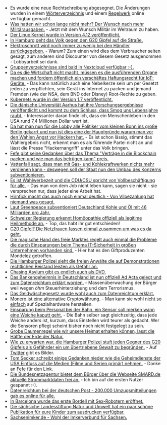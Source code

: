 * Es wurde eine neue Rechtschreibung abgesegnet. Die Änderungen wurden in einem [Wörterverzeichnis](http://www.rechtschreibrat.com/DOX/rfdr_Woerterverzeichnis_2017.pdf) und einem [Regelwerk](http://www.rechtschreibrat.com/DOX/rfdr_Regeln_2017.pdf) online verfügbar gemacht.
* [Was hatten wir schon lange nicht mehr? Der Wunsch nach mehr Militärausgaben.](https://www.heise.de/newsticker/meldung/USA-Anlauf-zu-separater-Weltraum-Kampftruppe-3760877.html) - Jetzt mit dem Wunsch Militär im Weltraum zu haben.
* [Der Linux Kernel wurde in Version 4.12 veröffentlicht.](https://www.heise.de/ct/artikel/Die-Neuerungen-von-Linux-4-12-3712705.html)
* [In Hamburg geht das Volk gegen den G20 Gipfel auf die Straße.](http://www.sonnenseite.com/de/politik/g20-10.000-demonstrierten-in-hamburg.html)
* [Elektroschrott wird noch immer zu wenig bei den Händler zurückgegeben.](https://www.heise.de/newsticker/meldung/Elektroschrott-Rueckgabe-im-Handel-laeuft-schleppend-3760967.html) - Warum? Zum einen wird dies dem Verbraucher selten gesagt, zum anderen sind Discounter von diesem Gesetz ausgenommen - Lobbyarbeit sei dank.
* [Gruppenverzeichnisse sind bald in Nextcloud verfügbar :-).](https://nextcloud.com/blog/new-version-of-groupfolders-app-is-coming/)
* [Da es die Wirtschaft nicht macht, müssen es die ausführenden Organe machen und fordern öffentlich ein verschäftes Haftungsrecht für IoT-Geräte.](https://www.heise.de/newsticker/meldung/Internet-der-Dinge-Forscher-fordern-verschaerftes-Haftungsrecht-fuer-vernetzte-Produkte-3761982.html) - Das kann natürlich auch eine Nebelkerze sein um per Gesetzt jeden zu verpflichten, sein Gerät ins Internet zu packen und jemand Fremden (wie der NSA, dem BND oder Disney) Root-Rechte zu geben.
* [Kubernets wurde in der Version 1.7 veröffentlicht.](https://www.pro-linux.de/news/1/24901/kubernetes-17-verbessert-die-sicherheit.html)
* [Die dänische Universität Aarhus hat ihre Vorschungsergebnisse veröffentlicht und kommt zu dem Schluss, dass Smog uns Lebensjahre raubt.](http://www.sonnenseite.com/de/umwelt/smog-senkt-lebenserwartung-und-kostet-milliarden.html) - Interessanter daran finde ich, dass ein Menschenleben in den USA rund 7,4 Millionen Dollar wert ist.
* [Da hat man nun für die Lobby alle Politiker vom kleinen Bonn ins große Berlin gekarrt und nun ist dies eine der Hauptgründe warum man vor den Wahlen Angst vor Hackern hat.](https://www.heise.de/newsticker/meldung/Verfassungsschutz-befuerchtet-Cyber-Attacken-vor-der-Bundestagswahl-3762031.html) - Es ist schon lässig, stimmt das Wahlergebnis nicht, erkennt man es als führende Partei nicht an und lässt die Presse "Hackernangriff" unter das Volk bringen.
* [Fefe gibt seine Gedanken über das Thema "Verträge in die Blockchain packen und wie man das betrügen kann" preis.](https://blog.fefe.de/?ts=a7a45c1a)
* [Vattenfall sagt, dass man mit Gas- und Kohlekraftwerken nichts mehr verdienen kann - deswegen soll der Staat nun den Umbau des Konzerns subventionieren.](https://www.heise.de/newsticker/meldung/Vattenfall-will-nnerhalb-einer-Generation-weg-von-fossiler-Energie-3762058.html)
* [Es ist Wahlwerbezeit und die CDU/CSU spricht von Vollbeschäftigung für alle.](https://www.welt.de/wirtschaft/article166206832/Vollbeschaeftigung-ist-viel-besser-als-Gerechtigkeit.html) - Das man von dem Job nicht leben kann, sagen sie nicht - sie versprechen nur, dass jeder eine Arbeit hat.
* [Hirnfick macht das auch noch einmal deutlich - Von Vllbezahlung hat niemand was gesagt.](https://tuxproject.de/blog/2017/07/von-vollbezahlung-hat-ja-niemand-etwas-gesagt/)
* [Laut Greenpeace subventioniert Deutschland Kohle und Öl mit 46 Milliarden pro Jahr.](http://www.sonnenseite.com/de/wirtschaft/deutschland-subventioniert-kohle-oel-und-gas-mit-46-milliarden-euro-pro-jahr.html)
* [Schweizer Regierung erkennt Homöopathie offiziell als legitime Heilmethode an.](http://www.epochtimes.de/gesundheit/schweizer-regierung-erkennt-homoeopathie-offiziell-als-legitime-heilmethode-an-a1324622.html) - Top, das habt ihr gut entschieden!
* [G20 Gipfel? Die Netzfrauen fassen einmal zusammen um was es da geht.](https://netzfrauen.org/2017/07/04/g20/)
* [Die magische Hand des freie Marktes regelt auch einmal die Probleme die durch Einsparungen beim Thema IT-Sicherheit in großen Unternehmen vorhanden sind.](http://www.tagesspiegel.de/wirtschaft/wegen-erpressersoftware-petya-milka-fabrik-steht-seit-einer-woche-still/20013388.html) - Hier hat es den Giftproduzenten Mondelez getroffen.
* [Die Hamburger Polizei sieht die freien Anwälte die auf Demonstrationen rechtlichen Beistand leisten als Gefahr an.](http://www.rav.de/publikationen/mitteilungen/mitteilung/hamburger-polizei-greift-freie-advokatur-an-529/)
* [Chasing Asylum gibt es endlich auch als DVD.](http://www.chasingasylum.com.au/)
* [Das Bankengeheimnis in Deutschland ist nun offiziell Ad Acta gelegt und zum Datenreichtum erklärt worden.](https://www.heise.de/tp/features/Bankgeheimnis-komplett-gestrichen-3757315.html) - Massenüberwachung der Bürger weil wegen *öhm* Steuerhinterziehung und dem Terrorismus.
* [Das Geldwäschegesetz wurde wohl auch zum Datenreichtum erklärt.](https://www.heise.de/forum/Telepolis/Kommentare/Bankgeheimnis-komplett-gestrichen/Sogar-neue-Meldepflicht-der-Banken-und-Neuigkeiten-fuer-Sozialschmarotzer/posting-30613821/show/)
* [Monero ist eine alternative Cryptowährung.](https://getmonero.org/) - Man kann sie wohl [nicht so einfach](https://de.wikipedia.org/wiki/Monero) auf Spezialhardware herstellen.
* [Einsparung beim Personal bei der Bahn, ein Sensor soll merken wann eine Weiche kaputt geht.](https://www.heise.de/newsticker/meldung/Bahn-nutzt-Digitaltechnik-gegen-Pannen-Weiche-ruft-selber-Techniker-3764100.html) - Die Bahn selber sagt gleichzeitig, dass jede Weiche anders ist, kurzum, dass Einstellen wird teurer als gedacht. Wer die Sensoren pflegt scheint bisher noch nicht festgelegt zu sein.
* [Grobe Daumenregel wie wir unsere Heimat erhalten können, lasst die Hälfte der Erde der Natur.](http://www.sonnenseite.com/de/tipps/die-haelfte-der-erde-ein-planet-kaempft-um-sein-leben9229.html)
* [Wie zu erwarten war, die Hamburger Polizei stuft jeden Gegner des G20 Gipfels als Gefährder ein um übertriebene Gewalt zu begründen.](https://www.heise.de/tp/features/Hamburg-Nachtaktive-Ordnungsmacht-3764083.html) - Auf [Twitter](https://twitter.com/hashtag/nog20) gibt es Bilder.
* [Tom Secker schreibt einige Gedanken nieder wie die Geheimdienste der USA Einfluss auf die Medien (Filme und Serien primär) nehmen.](https://medium.com/insurge-intelligence/exclusive-documents-expose-direct-us-military-intelligence-influence-on-1-800-movies-and-tv-shows-36433107c307) - Danke an [Fefe](https://blog.fefe.de/?ts=a7a2cc21) für den Link.
* [Die Bundesnetzagentur bietet dem Bürger über die Webseite SMARD.de aktuelle Strommarktdaten frei an.](https://www.smard.de) - Ich bin auf die ersten Nutzer gespannt :-).
* [Datenreichtum bei der deutschen Post - 200.000 Umzugsmitteilungen gab es online für alle.](https://www.golem.de/news/kundendaten-datenleck-bei-der-deutschen-post-1707-128751.html)
* [In Barcelona wurde das erste Bordell mit Sex-Robotern eröffnet.](https://netzfrauen.org/2017/07/05/52976/)
* [Die sächsiche Landesstiftung Natur und Umwelt hat ein paar schöne Publikation für eure Kinder zum ausdrucken verfügbar.](https://www.lanu.de/de/Service/Publikationen.html)
* [Sachsenimker.de - Wohl der Imkerverbund für Sachsen.](http://www.sachsenimker.de/)
